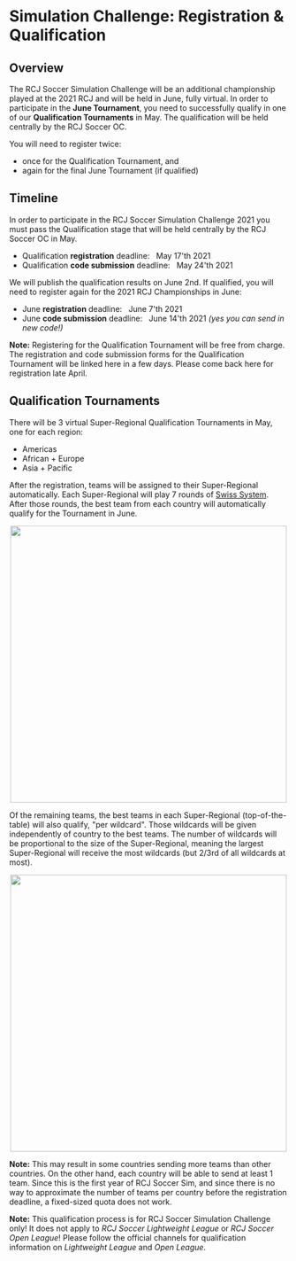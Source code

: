 # Simulation Challenge: Registration & Qualification

## Overview

The RCJ Soccer Simulation Challenge will be an additional championship played at the 2021 RCJ
and will be held in June, fully virtual. In order to participate in the **June Tournament**,
you need to successfully qualify in one of our **Qualification Tournaments** in May.
The qualification will be held centrally by the RCJ Soccer OC.

You will need to register twice:

- once for the Qualification Tournament, and
- again for the final June Tournament (if qualified)


## Timeline

In order to participate in the RCJ Soccer Simulation Challenge 2021 you must pass the Qualification
stage that will be held centrally by the RCJ Soccer OC in May.

- Qualification **registration** deadline: &nbsp; May 17'th 2021  
- Qualification **code submission** deadline: &nbsp; May 24'th 2021

We will publish the qualification results on June 2nd. If qualified, you will need to register
again for the 2021 RCJ Championships in June:

- June **registration** deadline: &nbsp; June 7'th 2021
- June **code submission** deadline: &nbsp; June 14'th 2021
_(yes you can send in new code!)_
 
**Note:** Registering for the Qualification Tournament will be free from charge.
The registration and code submission forms for the Qualification Tournament will be
linked here in a few days. Please come back here for registration late April.

## Qualification Tournaments

There will be 3 virtual Super-Regional Qualification Tournaments in May, one for each region:

- Americas
- African + Europe
- Asia + Pacific

After the registration, teams will be assigned to their Super-Regional automatically.
Each Super-Regional will play 7 rounds of [Swiss System](https://en.wikipedia.org/wiki/Swiss-system_tournament).
After those rounds, the best team from each country will automatically qualify
for the Tournament in June.

<img src="../images/qualification_scheme.png" style="width:500px; margin-left: auto; margin-right: auto; display:block;"/>

Of the remaining teams, the best teams in each Super-Regional (top-of-the-table)
will also qualify, "per wildcard".
Those wildcards will be given independently of country to the best teams.
The number of wildcards will be proportional to the size of the Super-Regional, meaning
the largest Super-Regional will receive the most wildcards (but 2/3rd of all wildcards at most).

<img src="../images/qualification_numbers.png" style="width:500px; margin-left: auto; margin-right: auto; display:block;"/>

**Note:** This may result in some countries sending more teams than other countries.
On the other hand, each country will be able to send at least 1 team.
Since this is the first year of RCJ Soccer Sim, and since there is no way to approximate the
number of teams per country before the registration deadline, a fixed-sized quota
does not work.


**Note:** This qualification process is for RCJ Soccer Simulation Challenge only!
It does not apply to *RCJ Soccer Lightweight League* or *RCJ Soccer Open League*!
Please follow the official channels for qualification information on
*Lightweight League* and *Open League*.

